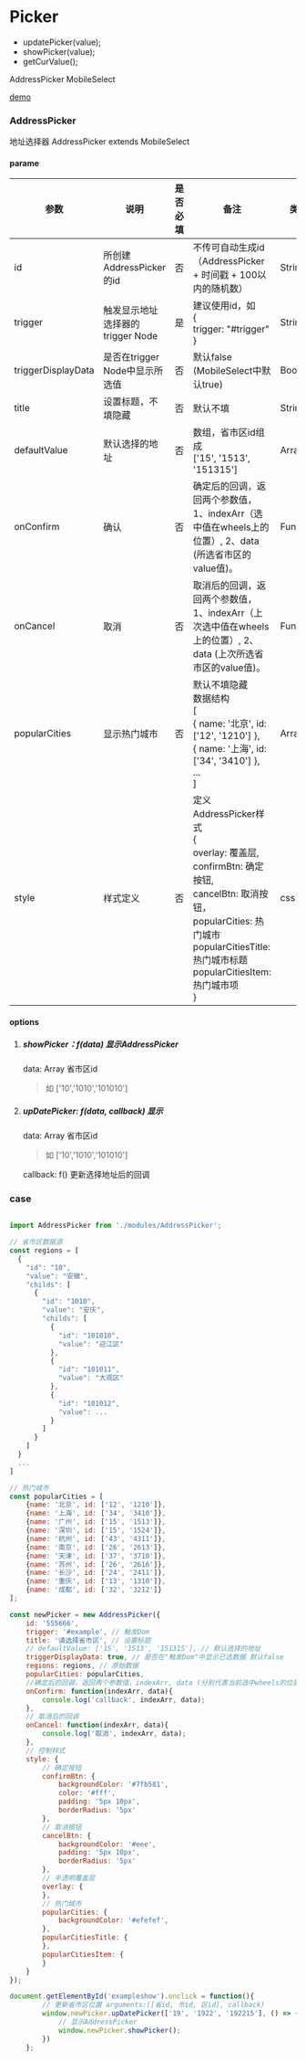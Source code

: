 # Picker

- updatePicker(value);
- showPicker(value);
- getCurValue();



AddressPicker   MobileSelect

<a href="http://www.eightfeet.cn/AddressPicker/dist/index.html" traget="_blank" >demo</a>

### AddressPicker

地址选择器 AddressPicker extends MobileSelect

#### parame

| 参数               | 说明                             | 是否必填 | 备注                                                         | 类型     |
| ------------------ | -------------------------------- | -------- | ------------------------------------------------------------ | -------- |
| id                 | 所创建AddressPicker的id          | 否       | 不传可自动生成id（AddressPicker + 时间戳 + 100以内的随机数） | String   |
| trigger            | 触发显示地址选择器的trigger Node | 是       | 建议使用id，如<br />{<br />      trigger: "#trigger"<br />}  | String   |
| triggerDisplayData | 是否在trigger Node中显示所选值   | 否       | 默认false<br />(MobileSelect中默认true)                      | Boolean  |
| title              | 设置标题，不填隐藏               | 否       | 默认不填                                                     | String   |
| defaultValue       | 默认选择的地址                   | 否       | 数组，省市区id组成<br />['15', '1513', '151315']             | Array    |
| onConfirm          | 确认                             | 否       | 确定后的回调，返回两个参数值，1、indexArr（选中值在wheels上的位置）, 2、data (所选省市区的value值)。 | Function |
| onCancel           | 取消                             | 否       | 取消后的回调，返回两个参数值，1、indexArr（上次选中值在wheels上的位置）, 2、data (上次所选省市区的value值)。 | Function |
| popularCities      | 显示热门城市                     | 否       | 默认不填隐藏<br />数据结构<br />[<br />    { name: '北京', id: ['12', '1210'] },<br />    { name: '上海', id: ['34', '3410'] },<br />...<br />] | Array    |
| style              | 样式定义                         | 否       | 定义AddressPicker样式<br /> {<br />    overlay: 覆盖层, <br />    confirmBtn: 确定按钮, <br />    cancelBtn: 取消按钮， <br />    popularCities: 热门城市<br />    popularCitiesTitle: 热门城市标题<br />    popularCitiesItem: 热门城市项<br />} <br /> | css      |



#### options

1. ##### showPicker：f(data) 显示AddressPicker

   data: Array 省市区id

   > 如 ['10','1010','101010']

2. ##### upDatePicker: f(data, callback) 显示

   data: Array 省市区id

   > 如 ['10','1010','101010']

   callback: f() 更新选择地址后的回调



### case

```javascript

import AddressPicker from './modules/AddressPicker';

// 省市区数据源
const regions = [
  {
    "id": "10",
    "value": "安徽",
    "childs": [
      {
        "id": "1010",
        "value": "安庆",
        "childs": [
          {
            "id": "101010",
            "value": "迎江区"
          },
          {
            "id": "101011",
            "value": "大观区"
          },
          {
            "id": "101012",
			"value": ...
		  }
		]
	  }
	]
  }
  ...
]

// 热门城市
const popularCities = [
    {name: '北京', id: ['12', '1210']},
    {name: '上海', id: ['34', '3410']},
    {name: '广州', id: ['15', '1513']},
    {name: '深圳', id: ['15', '1524']},
    {name: '杭州', id: ['43', '4311']},
    {name: '南京', id: ['26', '2613']},
    {name: '天津', id: ['37', '3710']},
    {name: '苏州', id: ['26', '2616']},
    {name: '长沙', id: ['24', '2411']},
    {name: '重庆', id: ['13', '1310']},
    {name: '成都', id: ['32', '3212']}
];

const newPicker = new AddressPicker({
    id: '555666',
    trigger: '#example', // 触发Dom
    title: '请选择省市区', // 设置标题
    // defaultValue: ['15', '1513', '151315'], // 默认选择的地址
    triggerDisplayData: true, // 是否在"触发Dom"中显示已选数据 默认false
    regions: regions, // 原始数据
    popularCities: popularCities,
    //确定后的回调，返回两个参数值，indexArr, data (分别代表当前选中wheels的位置和值)。
    onConfirm: function(indexArr, data){
        console.log('callback', indexArr, data);
    },
    // 取消后的回调
    onCancel: function(indexArr, data){
        console.log('取消', indexArr, data);
    },
    // 控制样式
    style: {
        // 确定按钮
        confirmBtn: {
            backgroundColor: '#7fb581',
            color: '#fff',
            padding: '5px 10px',
            borderRadius: '5px'
        },
        // 取消按钮
        cancelBtn: {
            backgroundColor: '#eee',
            padding: '5px 10px',
            borderRadius: '5px'
        },
        // 半透明覆盖层
        overlay: {
        },
        // 热门城市
        popularCities: {
            backgroundColor: '#efefef',
        },
        popularCitiesTitle: {
        },
        popularCitiesItem: {
        }
    }
});

document.getElementById('exampleshow').onclick = function(){
		// 更新省市区位置 arguments:([省id, 市id, 区id], callback)
		window.newPicker.upDatePicker(['19', '1922', '192215'], () => {
			// 显示AddressPicker
			window.newPicker.showPicker();
		})
	};
```

